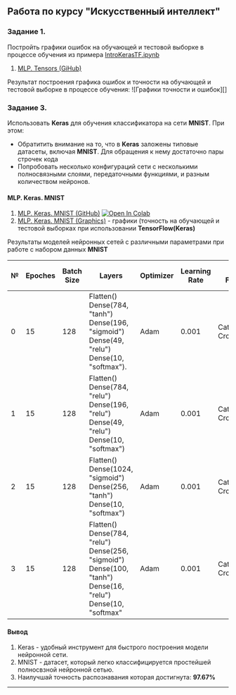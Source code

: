 ## Pабота по курсу "Искусственный интеллект"


### Задание 1. 
Постройть графики ошибок на обучающей и тестовой выборке в процессе обучения из примера [IntroKerasTF.ipynb](https://github.com/shwars/NeuroWorkshop/blob/master/Notebooks/IntroKerasTF.ipynb)

1. [MLP. Tensors (GiHub)]()

Результат построения графика ошибок и точности на обучающей и тестовой выборке в процессе обучения:
![Графики точности и ошибок][]

### Задание 3.

Использовать **Keras** для обучения классификатора на сети **MNIST**. При этом:
- Обратитить внимание на то, что в **Keras** заложены типовые датасеты, включая **MNIST**. Для обращения к нему достаточно пары строчек кода 
- Попробовать несколько конфигураций сети с несколькими полносвязными слоями, передаточными функциями, и разным количеством нейронов.

#### MLP. Keras. MNIST
1. [MLP. Keras. MNIST (GitHub)](https://github.com/Aynur19/Machine-Learning/blob/main/NotebooksColab/MLP.%20TF/MLP.%20Keras.%20MNIST.ipynb) [![Open In Colab](https://colab.research.google.com/assets/colab-badge.svg)](https://colab.research.google.com/drive/1WsBgmp9wjBjNxjTUZ-wL8ghWv9DmUzdG?usp=sharing) 
2. [MLP. Keras. MNIST (Graphics)](https://github.com/Aynur19/Machine-Learning/tree/main/NotebooksColab/MLP.%20TF/graphics_tf) - графики (точность на обучающей и тестовой выборках при использовании **TensorFlow(Keras)**

Результаты моделей нейронных сетей с различными параметрами при работе с набором данных **MNIST**

|№|Epoches|Batch Size|Layers|Optimizer|Learning Rate|Loss Function|Final Train Accuracy|Final Valid Accuracy|Final Train Loss|Final Valid Loss|
|---|---|---|---|---|---|---|---|---|---|---|
|0|15|128|Flatten()<br>Dense(784, "tanh")<br>Dense(196, "sigmoid")<br>Dense(49, "relu")<br>Dense(10, "softmax").	|Adam|0.001|Categorical Crossentropy|99.83%|97.65%|0.006|0.098|
|1|15|128|Flatten()<br>Dense(784, "relu")<br>Dense(196, "relu")<br>Dense(49, "relu")<br>Dense(10, "softmax")	|Adam|0.001|Categorical Crossentropy|99.74%|97.67%|0.008|0.118|
|2|15|128|Flatten()<br>Dense(1024, "sigmoid")<br>Dense(256, "tanh")<br>Dense(10, "softmax")	|Adam|0.001|Categorical Crossentropy|99.71%|97.32%|0.011|0.099|
|3|15|128|Flatten()<br>Dense(784, "relu")<br>Dense(256, "sigmoid")<br>Dense(100, "tanh")<br>Dense(16, "relu")<br>Dense(10, "softmax"	|Adam|0.001|Categorical Crossentropy|99.78%|97.64%|0.008|0.111|


#### Вывод
1. Keras - удобный инструмент для быстрого построения модели нейронной сети.
2. MNIST - датасет, который легко классифицируется простейшей полносвзной нейронной сетью.
3. Наилучшай точность распознавания которая достигнута: **97.67%**


---

